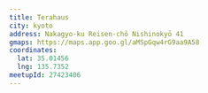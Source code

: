 ```yaml
---
title: Terahaus
city: kyoto
address: Nakagyo-ku Reisen-chō Nishinokyō 41
gmaps: https://maps.app.goo.gl/aMSpGqw4rG9aa9A58
coordinates:
  lat: 35.01456
  lng: 135.7352
meetupId: 27423406
---
```


